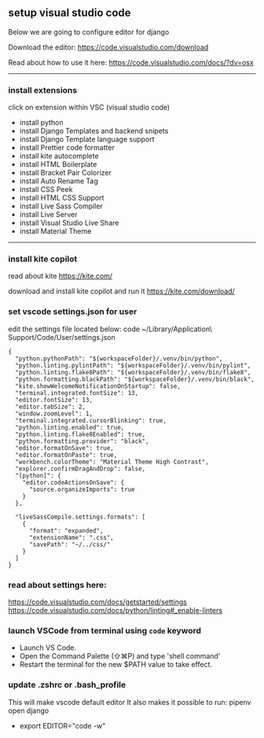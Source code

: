 ## setup visual studio code

Below we are going to configure editor for django

Download the editor:
https://code.visualstudio.com/download

Read about how to use it here:
https://code.visualstudio.com/docs/?dv=osx

---

### install extensions

click on extension within VSC (visual studio code)

- install python
- install Django Templates and backend snipets
- install Django Template language support
- install Prettier code formatter
- install kite autocomplete
- install HTML Boilerplate
- install Bracket Pair Colorizer
- install Auto Rename Tag
- install CSS Peek
- install HTML CSS Support
- install Live Sass Compiler
- install Live Server
- install Visual Studio Live Share
- install Material Theme

---

### install kite copilot

read about kite
https://kite.com/

download and install kite copilot and run it
https://kite.com/download/

### set vscode settings.json for user

edit the settings file located below:
code ~/Library/Application\ Support/Code/User/settings.json

```
{
  "python.pythonPath": "${workspaceFolder}/.venv/bin/python",
  "python.linting.pylintPath": "${workspaceFolder}/.venv/bin/pylint",
  "python.linting.flake8Path": "${workspaceFolder}/.venv/bin/flake8",
  "python.formatting.blackPath": "${workspaceFolder}/.venv/bin/black",
  "kite.showWelcomeNotificationOnStartup": false,
  "terminal.integrated.fontSize": 13,
  "editor.fontSize": 13,
  "editor.tabSize": 2,
  "window.zoomLevel": 1,
  "terminal.integrated.cursorBlinking": true,
  "python.linting.enabled": true,
  "python.linting.flake8Enabled": true,
  "python.formatting.provider": "black",
  "editor.formatOnSave": true,
  "editor.formatOnPaste": true,
  "workbench.colorTheme": "Material Theme High Contrast",
  "explorer.confirmDragAndDrop": false,
  "[python]": {
    "editor.codeActionsOnSave": {
      "source.organizeImports": true
    }
  },

  "liveSassCompile.settings.formats": [
    {
      "format": "expanded",
      "extensionName": ".css",
      "savePath": "~/../css/"
    }
  ]
}
```

### read about settings here:

https://code.visualstudio.com/docs/getstarted/settings
https://code.visualstudio.com/docs/python/linting#_enable-linters

### launch VSCode from terminal using `code` keyword

- Launch VS Code.
- Open the Command Palette (⇧⌘P) and type 'shell command'
- Restart the terminal for the new \$PATH value to take effect.

### update .zshrc or .bash_profile

This will make vscode default editor
It also makes it possible to run: pipenv open django

- export EDITOR="code -w"
